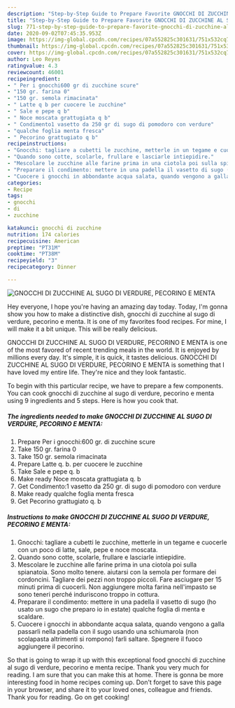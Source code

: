 ```yaml
---
description: "Step-by-Step Guide to Prepare Favorite GNOCCHI DI ZUCCHINE AL SUGO DI VERDURE, PECORINO E MENTA"
title: "Step-by-Step Guide to Prepare Favorite GNOCCHI DI ZUCCHINE AL SUGO DI VERDURE, PECORINO E MENTA"
slug: 771-step-by-step-guide-to-prepare-favorite-gnocchi-di-zucchine-al-sugo-di-verdure-pecorino-e-menta
date: 2020-09-02T07:45:35.953Z
image: https://img-global.cpcdn.com/recipes/07a552825c301631/751x532cq70/gnocchi-di-zucchine-al-sugo-di-verdure-pecorino-e-menta-recipe-main-photo.jpg
thumbnail: https://img-global.cpcdn.com/recipes/07a552825c301631/751x532cq70/gnocchi-di-zucchine-al-sugo-di-verdure-pecorino-e-menta-recipe-main-photo.jpg
cover: https://img-global.cpcdn.com/recipes/07a552825c301631/751x532cq70/gnocchi-di-zucchine-al-sugo-di-verdure-pecorino-e-menta-recipe-main-photo.jpg
author: Leo Reyes
ratingvalue: 4.3
reviewcount: 46001
recipeingredient:
- " Per i gnocchi600 gr di zucchine scure"
- "150 gr. farina 0"
- "150 gr. semola rimacinata"
- " Latte q b per cuocere le zucchine"
- " Sale e pepe q b"
- " Noce moscata grattugiata q b"
- " Condimento1 vasetto da 250 gr di sugo di pomodoro con verdure"
- "qualche foglia menta fresca"
- " Pecorino grattugiato q b"
recipeinstructions:
- "Gnocchi: tagliare a cubetti le zucchine, metterle in un tegame e cuocerle con un poco di latte, sale, pepe e noce moscata."
- "Quando sono cotte, scolarle, frullare e lasciarle intiepidire."
- "Mescolare le zucchine alle farine prima in una ciotola poi sulla spianatoia. Sono molto tenere. aiutarsi con la semola per formare dei cordoncini. Tagliare dei pezzi non troppo piccoli. Fare asciugare per 15 minuti prima di cuocerli. Non aggiungere molta farina nell&#39;impasto se sono teneri perché induriscono troppo in cottura."
- "Preparare il condimento: mettere in una padella il vasetto di sugo (ho usato un sugo che preparo io in estate) qualche foglia di menta e scaldare."
- "Cuocere i gnocchi in abbondante acqua salata, quando vengono a galla passarli nella padella con il sugo usando una schiumarola (non scolapasta altrimenti si rompono) farli saltare. Spegnere il fuoco aggiungere il pecorino."
categories:
- Recipe
tags:
- gnocchi
- di
- zucchine

katakunci: gnocchi di zucchine 
nutrition: 174 calories
recipecuisine: American
preptime: "PT31M"
cooktime: "PT38M"
recipeyield: "3"
recipecategory: Dinner

---
```



![GNOCCHI DI ZUCCHINE AL SUGO DI VERDURE, PECORINO E MENTA](https://img-global.cpcdn.com/recipes/07a552825c301631/751x532cq70/gnocchi-di-zucchine-al-sugo-di-verdure-pecorino-e-menta-recipe-main-photo.jpg)

Hey everyone, I hope you're having an amazing day today. Today, I'm gonna show you how to make a distinctive dish, gnocchi di zucchine al sugo di verdure, pecorino e menta. It is one of my favorites food recipes. For mine, I will make it a bit unique. This will be really delicious.



GNOCCHI DI ZUCCHINE AL SUGO DI VERDURE, PECORINO E MENTA is one of the most favored of recent trending meals in the world. It is enjoyed by millions every day. It's simple, it is quick, it tastes delicious. GNOCCHI DI ZUCCHINE AL SUGO DI VERDURE, PECORINO E MENTA is something that I have loved my entire life. They're nice and they look fantastic.


To begin with this particular recipe, we have to prepare a few components. You can cook gnocchi di zucchine al sugo di verdure, pecorino e menta using 9 ingredients and 5 steps. Here is how you cook that.

<!--inarticleads1-->

##### The ingredients needed to make GNOCCHI DI ZUCCHINE AL SUGO DI VERDURE, PECORINO E MENTA:

1. Prepare  Per i gnocchi:600 gr. di zucchine scure
1. Take 150 gr. farina 0
1. Take 150 gr. semola rimacinata
1. Prepare  Latte q. b. per cuocere le zucchine
1. Take  Sale e pepe q. b
1. Make ready  Noce moscata grattugiata q. b
1. Get  Condimento:1 vasetto da 250 gr. di sugo di pomodoro con verdure
1. Make ready qualche foglia menta fresca
1. Get  Pecorino grattugiato q. b




<!--inarticleads2-->

##### Instructions to make GNOCCHI DI ZUCCHINE AL SUGO DI VERDURE, PECORINO E MENTA:

1. Gnocchi: tagliare a cubetti le zucchine, metterle in un tegame e cuocerle con un poco di latte, sale, pepe e noce moscata.
1. Quando sono cotte, scolarle, frullare e lasciarle intiepidire.
1. Mescolare le zucchine alle farine prima in una ciotola poi sulla spianatoia. Sono molto tenere. aiutarsi con la semola per formare dei cordoncini. Tagliare dei pezzi non troppo piccoli. Fare asciugare per 15 minuti prima di cuocerli. Non aggiungere molta farina nell&#39;impasto se sono teneri perché induriscono troppo in cottura.
1. Preparare il condimento: mettere in una padella il vasetto di sugo (ho usato un sugo che preparo io in estate) qualche foglia di menta e scaldare.
1. Cuocere i gnocchi in abbondante acqua salata, quando vengono a galla passarli nella padella con il sugo usando una schiumarola (non scolapasta altrimenti si rompono) farli saltare. Spegnere il fuoco aggiungere il pecorino.




So that is going to wrap it up with this exceptional food gnocchi di zucchine al sugo di verdure, pecorino e menta recipe. Thank you very much for reading. I am sure that you can make this at home. There is gonna be more interesting food in home recipes coming up. Don't forget to save this page in your browser, and share it to your loved ones, colleague and friends. Thank you for reading. Go on get cooking!
